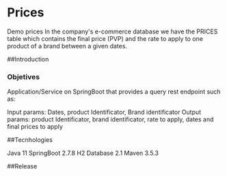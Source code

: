 # Prices
Demo prices
In the company's e-commerce database we have the PRICES table which contains the final price (PVP) and the rate to apply to one product of a brand between a given dates.

##Introduction

### Objetives

Application/Service on SpringBoot that provides a query rest endpoint such as:

Input params: Dates, product Identificator, Brand identificator
Output params: product Identificator, brand identificator, rate to apply, dates and final prices to apply 

##Tecnhologies

Java 11
SpringBoot 2.7.8
H2 Database 2.1
Maven 3.5.3

##Release

